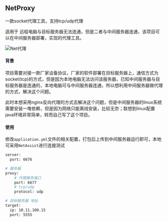 ## NetProxy

一款socket代理工具，支持tcp/udp代理

适用于 远程电脑与目标服务器无法连通，但是二者与中间服务器连通，该项目可以在中间服务器部署，实现的代理工具。

![Net代理](https://github.com/cn-wwl/NetProxy/assets/40258127/006ad3bc-ec35-4aad-a151-43733fbd6704)


#### 背景

​		项目需要对接一款厂家设备协议，厂家的软件部署在目标服务器上，通信方式为 socket(tcp)的方式，但是因为本地电脑无法访问该服务器，已知中间服务器与目标服务器是连通的，本地电脑可与中间服务器连通，所以想利用中间服务器做代理的方式，解决这个问题。

​		此时本想采用nginx反向代理的方式去解决这个问题，但是中间服务器的linux系统需要安装一堆依赖，但是因为网络只能离线安装，比较无奈；联想到linux配置java环境非常简单，转而自己写了这个项目。



#### 使用

修改`application.yml`文件的相关配置，打包后上传到中间服务器运行即可，本地可采用`NetAssist`进行连接测试

```bash
server:
  port: 6676

# 服务器
proxy:
    # 代理服务端口
    port: 6677
    # tcp/udp
    protocol: udp

# 目标服务器 地址
target:
  ip: 10.11.100.15
  port: 5555
```







